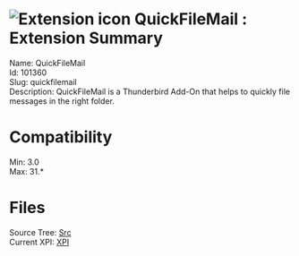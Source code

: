 # ![Extension icon](https://addons.thunderbird.net/user-media/addon_icons/101/101360-64.png?modified=1311664073) QuickFileMail : Extension Summary

Name: QuickFileMail  
Id: 101360  
Slug: quickfilemail  
Description: QuickFileMail is a Thunderbird Add-On that helps to quickly file messages in the right folder.
  

# Compatibility
Min: 3.0  
Max: 31.*  

# Files

Source Tree: [Src](C:/Dev/Thunderbird/ThunderKdB/xall/xOther/101360-quickfilemail/src)  
Current XPI: [XPI](C:/Dev/Thunderbird/ThunderKdB/xall/xOther/101360-quickfilemail/xpi)  




